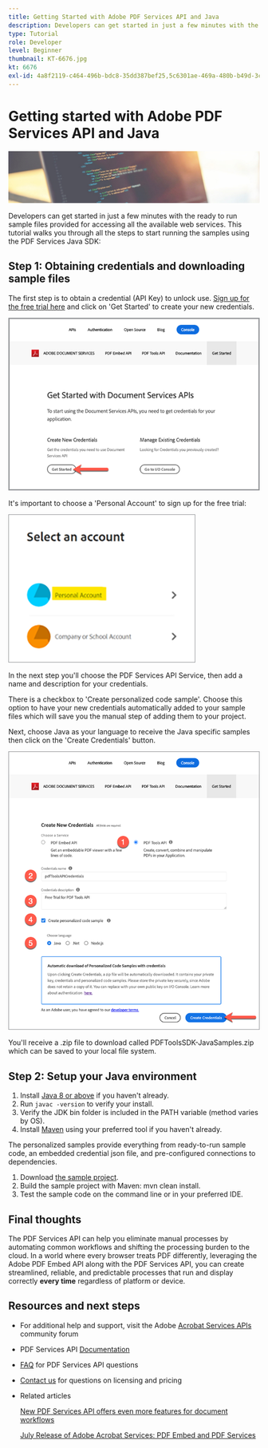 ```yaml
---
title: Getting Started with Adobe PDF Services API and Java
description: Developers can get started in just a few minutes with the ready to run sample files provided for accessing all the available web services
type: Tutorial
role: Developer
level: Beginner
thumbnail: KT-6676.jpg
kt: 6676
exl-id: 4a8f2119-c464-496b-bdc8-35dd387bef25,5c6301ae-469a-480b-b49d-3c2dcae41bfa
---
```


# Getting started with Adobe PDF Services API and Java

![Create PDF Hero Image](assets/GettingStartedJava_hero.jpg)

Developers can get started in just a few minutes with the ready to run sample files provided for accessing all the available web services. This tutorial walks you through all the steps to start running the samples using the PDF Services Java SDK:

## Step 1: Obtaining credentials and downloading sample files

The first step is to obtain a credential (API Key) to unlock use. [Sign up for the free trial here](https://www.adobe.io/apis/documentcloud/dcsdk/gettingstarted.html) and click on 'Get Started' to create your new credentials.

![Step 1](assets/GettingStartedJava_step1.png)

It's important to choose a 'Personal Account' to sign up for the free trial:

![Personal](assets/GettingStartedJava_personal.png)

In the next step you'll choose the PDF Services API Service, then add a name and description for your credentials.

There is a checkbox to 'Create personalized code sample'. Choose this option to have your new credentials automatically added to your sample files which will save you the manual step of adding them to your project. 

Next, choose Java as your language to receive the Java specific samples then click on the 'Create Credentials' button.

![Credentials](assets/GettingStartedJava_credentials.png)

You'll receive a .zip file to download called PDFToolsSDK-JavaSamples.zip which can be saved to your local file system. 

## Step 2: Setup your Java environment

1. Install [Java 8 or above](https://www.oracle.com/java/technologies/javase-downloads.html) if you haven't already.
1. Run `javac -version` to verify your install.
1. Verify the JDK bin folder is included in the PATH variable (method varies by OS).
1. Install [Maven](https://maven.apache.org/install.html) using your preferred tool if you haven't already.

The personalized samples provide everything from ready-to-run sample code, an embedded credential json file, and pre-configured connections to dependencies.

1. Download [the sample project](https://github.com/adobe/pdftools-java-sdk-samples).
1. Build the sample project with Maven: mvn clean install.
1. Test the sample code on the command line or in your preferred IDE.

## Final thoughts

The PDF Services API can help you eliminate manual processes by automating common workflows and shifting the processing burden to the cloud. In a world where every browser treats PDF differently, leveraging the Adobe PDF Embed API along with the PDF Services API, you can create streamlined, reliable, and predictable processes that run and display correctly **every time** regardless of platform or device.

## Resources and next steps

* For additional help and support, visit the Adobe [Acrobat Services APIs](https://community.adobe.com/t5/document-cloud-sdk/bd-p/Document-Cloud-SDK?page=1&sort=latest_replies&filter=all) community forum

* PDF Services API [Documentation](https://www.adobe.com/go/pdftoolsapi_doc)

* [FAQ](https://community.adobe.com/t5/document-cloud-sdk/faq-for-document-services-pdf-tools-api/m-p/10726197) for PDF Services API questions

* [Contact us](https://www.adobe.com/go/pdftoolsapi_requestform) for questions on licensing and pricing

* Related articles

    [New PDF Services API offers even more features for document workflows](https://community.adobe.com/t5/document-services-apis/new-pdf-tools-api-brings-more-capabilities-for-document-services/m-p/11294170)

    [July Release of Adobe Acrobat Services: PDF Embed and PDF Services](https://medium.com/adobetech/july-release-of-adobe-document-services-pdf-embed-and-pdf-tools-17211bf7776d)
